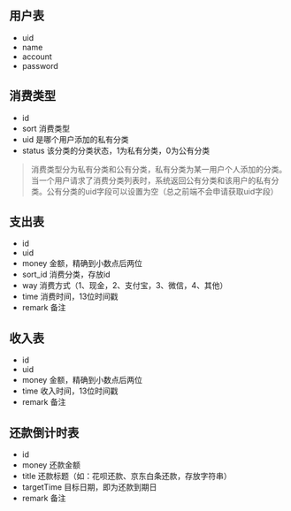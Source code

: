 ## 用户表
- uid
- name
- account
- password


## 消费类型
- id
- sort 消费类型
- uid 是哪个用户添加的私有分类
- status 该分类的分类状态，1为私有分类，0为公有分类

> 消费类型分为私有分类和公有分类，私有分类为某一用户个人添加的分类。当一个用户请求了消费分类列表时，系统返回公有分类和该用户的私有分类。公有分类的uid字段可以设置为空（总之前端不会申请获取uid字段）


## 支出表
- id
- uid
- money 金额，精确到小数点后两位
- sort_id 消费分类，存放id
- way 消费方式（1、现金，2、支付宝，3、微信，4、其他）
- time 消费时间，13位时间戳
- remark 备注


## 收入表
- id
- uid
- money 金额，精确到小数点后两位
- time 收入时间，13位时间戳
- remark 备注


## 还款倒计时表
- id
- money 还款金额
- title 还款标题（如：花呗还款、京东白条还款，存放字符串）
- targetTime 目标日期，即为还款到期日
- remark 备注